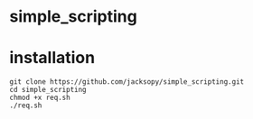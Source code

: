 # simple_scripting

# installation
```
git clone https://github.com/jacksopy/simple_scripting.git
cd simple_scripting
chmod +x req.sh
./req.sh
```

